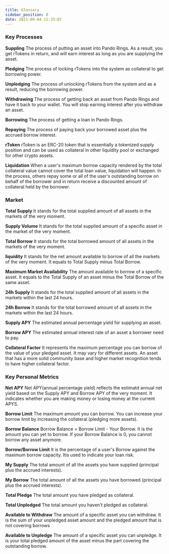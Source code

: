 ```yaml
---
title: Glossary
sidebar_position: 8
date: 2021-09-04 12:33:07
---
```


### Key Processes 

**Suppling**
The process of putting an asset into Pando Rings. As a result, you get rTokens in return, and will earn interest as long as you are supplying the asset. 

**Pledging** 
The process of locking rTokens into the system as collateral to get borrowing power. 

**Unpledging** 
The process of unlocking rTokens from the system and as a result, reducing the borrowing power. 

**Withdrawing** 
The process of getting back an asset from Pando Rings and have it back to your wallet. You will stop earning interest after you withdraw an asset.

**Borrowing** 
The process of getting a loan in Pando Rings. 

**Repaying** 
The process of paying back your borrowed asset plus the accrued borrow interest. 

**rToken** 
rToken is an ERC-20 token that is essentially a tokenized supply position and can be used as collateral in other liquidity pool or exchanged for other crypto assets. 

**Liquidation** 
When a user's maximum borrow capacity rendered by the total collateral value cannot cover the total loan value, liquidation will happen. In the process, others repay some or all of the user's outstanding borrow on behalf of the borrower and in return receive a discounted amount of collateral held by the borrower. 

### Market 

**Total Supply**
It stands for the total supplied amount of all assets in the markets of the very moment.

**Supply Volume** 
It stands for the total supplied amount of a specific asset in the market of the very moment.

**Total Borrow** 
It stands for the total borrowed amount of all assets in the markets of the very moment.

**liquidity** 
It stands for the net amount available to borrow of all the markets of the very moment. It equals to Total Supply minus Total Borrow.

**Maximum Market Availability** 
The amount available to borrow of a specific asset. It equals to the Total Supply of an asset minus the Total Borrow of the same asset. 

**24h Supply**
It stands for the total supplied amount of all assets in the markets within the last 24 hours.

**24h Borrow** 
It stands for the total borrowed amount of all assets in the markets within the last 24 hours.

**Supply APY**
The estimated annual percentage yield for supplying an asset. 

**Borrow APY**
The estimated annual interest rate of an asset a borrower need to pay. 

**Collateral Factor** 
It represents the maximum percentage you can borrow of the value of your pledged asset. It may vary for different assets. An asset that has a more solid community base and higher market recognition tends to have higher collateral factor. 

### Key Personal Metrics 

**Net APY**
Net APY(annual percentage yield) reflects the estimatd annual net yield based on the Supply APY and Borrow APY of the very moment. It indicates whether you are making money or losing money at the current APYS. 

**Borrow Limit** 
The maximum amount you can borrow. You can increase your borrow limit by increasing the collateral (pledging more assets).

**Borrow Balance**
Borrow Balance = Borrow Limit - Your Borrow. It is the amount you can yet to borrow. If your Borrow Balance is 0, you cannot borrow any asset anymore. 

**Borrow/Borrow Limit** 
It is the percentage of a user's Borrow against the maximum borrow capacity. Itis used to indicate your loan risk. 

**My Supply**
The total amount of all the assets you have supplied (principal plus the accrued interests).

**My Borrow** 
The total amount of all the assets you have borrowed (principal plus the accrued interests).

**Total Pledge** 
The total amount you have pledged as collateral.

**Total Unpledged**
The total amount you haven't pledged as collateral.
 
**Available to Withdraw** 
The amount of a specific asset you can withdraw. It is the sum of your unpledged asset amount and the pledged amount that is not covering borrows

**Available to Unpledge** 
The amount of a specific asset you can unpledge. It is your total pledged amount of the asset minus the part covering the outstanding borrow. 



